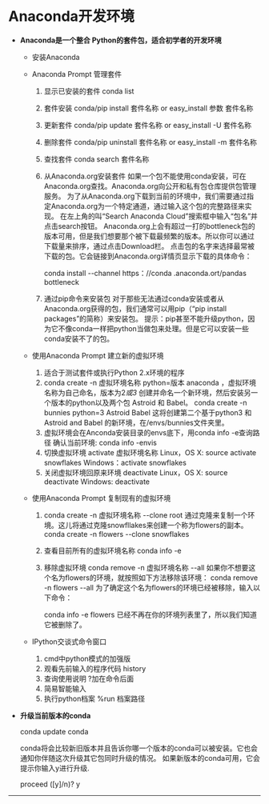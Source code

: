 # Anaconda开发环境
* **Anaconda是一个整合 Python的套件包，适合初学者的开发环境**
    * 安装Anaconda
    * Anaconda Prompt 管理套件
      1. 显示已安装的套件 conda list
      2. 套件安装 conda/pip install 套件名称 or easy_install 参数 套件名称
      3. 更新套件 conda/pip update 套件名称 or easy_install -U 套件名称
      4. 删除套件 conda/pip uninstall 套件名称 or easy_install -m 套件名称
      5. 查找套件 conda search 套件名称
      6. 从Anaconda.org安装套件
         如果一个包不能使用conda安装，可在Anaconda.org查找。Anaconda.org向公开和私有包仓库提供包管理服务。
         为了从Anaconda.org下载到当前的环境中，我们需要通过指定Anaconda.org为一个特定通道，通过输入这个包的完整路径来实现。
         在左上角的叫“Search Anaconda Cloud”搜索框中输入“包名”并点击search按钮。
         Anaconda.org上会有超过一打的bottleneck包的版本可用，但是我们想要那个被下载最频繁的版本。所以你可以通过下载量来排序，通过点击Download栏。
         点击包的名字来选择最常被下载的包。它会链接到Anaconda.org详情页显示下载的具体命令：

         conda install --channel https：//conda .anaconda.ort/pandas bottleneck
      7. 通过pip命令来安装包
         对于那些无法通过conda安装或者从Anaconda.org获得的包，我们通常可以用pip（“pip install packages”的简称）来安装包。
         提示：pip甚至不能升级python，因为它不像conda一样把python当做包来处理。但是它可以安装一些conda安装不了的包。
      
    * 使用Anaconda Prompt 建立新的虚拟环境
      1. 适合于测试套件或执行Python 2.x环境的程序
      2. conda create -n 虚拟环境名称 python=版本 anaconda ，虚拟环境名称为自己命名，版本为2*或3*
         创建并命名一个新环境，然后安装另一个版本的python以及两个包 Astroid 和 Babel。
         conda create -n bunnies python=3 Astroid Babel
         这将创建第二个基于python3 和Astroid and Babel 的新环境，在/envs/bunnies文件夹里。
      3. 虚拟环境会在Anconda安装目录的envs底下，用conda info -e查询路径
         确认当前环境: conda info -envis
      4. 切换虚拟环境 activate 虚拟环境名称
         Linux，OS X: source activate snowflakes
         Windows：activate snowflakes
      5. 关闭虚拟环境回原来环境 deactivate
         Linux，OS X: source deactivate
         Windows: deactivate
    * 使用Anaconda Prompt 复制现有的虚拟环境
      1. conda create -n 虚拟环境名称 --clone root
         通过克隆来复制一个环境。这儿将通过克隆snowfllakes来创建一个称为flowers的副本。
         conda create -n flowers --clone snowflakes
      2. 查看目前所有的虚拟环境名称 conda info -e
      3. 移除虚拟环境 conda remove -n 虚拟环境名称 --all
         如果你不想要这个名为flowers的环境，就按照如下方法移除该环境：
         conda remove -n flowers --all
         为了确定这个名为flowers的环境已经被移除，输入以下命令：

         conda info -e
         flowers 已经不再在你的环境列表里了，所以我们知道它被删除了。
    * IPython交谈式命令窗口
      1. cmd中python模式的加强版
      2. 观看先前输入的程序代码 history
      3. 查询使用说明 ?加在命令后面
      4. 简易智能输入
      5. 执行python档案 %run 档案路径

* **升级当前版本的conda**

   conda update conda
   
   conda将会比较新旧版本并且告诉你哪一个版本的conda可以被安装。它也会通知你伴随这次升级其它包同时升级的情况。
   如果新版本的conda可用，它会提示你输入y进行升级. 

   proceed ([y]/n)? y

* ****

